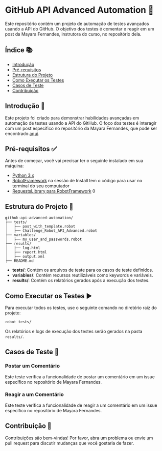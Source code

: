 

# GitHub API Advanced Automation 🧪

Este repositório contém um projeto de automação de testes avançados usando a API do GitHub. O objetivo dos testes é comentar e reagir em um post da Mayara Fernandes, instrutora do curso, no repositório dela. 

## Índice 📚

- [Introdução](#introdução)
- [Pré-requisitos](#pré-requisitos)
- [Estrutura do Projeto](#estrutura-do-projeto)
- [Como Executar os Testes](#como-executar-os-testes)
- [Casos de Teste](#casos-de-teste)
- [Contribuição](#contribuição)

## Introdução 🌟

Este projeto foi criado para demonstrar habilidades avançadas em automação de testes usando a API do GitHub. O foco dos testes é interagir com um post específico no repositório da Mayara Fernandes, que pode ser encontrado [aqui](https://api.github.com/repos/mayribeirofernandes/myudemyrobotframeworkcourse/issues).

## Pré-requisitos ✅

Antes de começar, você vai precisar ter o seguinte instalado em sua máquina:

- [Python 3.x](https://www.python.org/downloads/)
- [RobotFramework](https://robotframework.org/?tab=1#getting-started) na sessão de Install tem o código para usar no terminal do seu computador
- [RequestsLibrary para RobotFramework](https://github.com/MarketSquare/robotframework-requests#readme) 
0
## Estrutura do Projeto 📁

```plaintext
github-api-advanced-automation/
├── tests/
│   ├── post_with_template.robot
│   ├── Challenge_Robot_API_Advanced.robot
├── variables/
│   ├── my_user_and_passwords.robot
├── results/
│   ├── log.html
│   ├── report.html
│   ├── output.xml
├── README.md
```

- **tests/**: Contém os arquivos de teste para os casos de teste definidos.
- **variables/**: Contém recursos reutilizáveis como keywords e variáveis.
- **results/**: Contém os relatórios gerados após a execução dos testes.

## Como Executar os Testes ▶️

Para executar todos os testes, use o seguinte comando no diretório raiz do projeto:

```sh
robot tests/
```

Os relatórios e logs de execução dos testes serão gerados na pasta `results/`.

## Casos de Teste 📝

### Postar um Comentário

Este teste verifica a funcionalidade de postar um comentário em um issue específico no repositório de Mayara Fernandes.

### Reagir a um Comentário

Este teste verifica a funcionalidade de reagir a um comentário em um issue específico no repositório de Mayara Fernandes.

## Contribuição 🤝

Contribuições são bem-vindas! Por favor, abra um problema ou envie um pull request para discutir mudanças que você gostaria de fazer.

